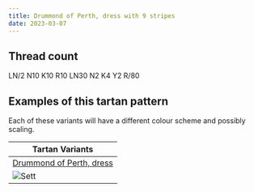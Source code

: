```yaml
---
title: Drummond of Perth, dress with 9 stripes
date: 2023-03-07
---
```



## Thread count
LN/2 N10 K10 R10 LN30 N2 K4 Y2 R/80

## Examples of this tartan pattern
Each of these variants will have a different colour scheme and possibly scaling.

| Tartan Variants |
|---------|
| [Drummond of Perth, dress](/variants/ln/2/n10/k10/r10/ln30/n2/k4/y2/r/80-k000000-lne0e0e0-n808080-rc00000-yf0c000/)|
|![Sett](/variants/ln/2/n10/k10/r10/ln30/n2/k4/y2/r/80-k000000-lne0e0e0-n808080-rc00000-yf0c000/sett.png)|
